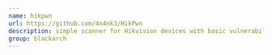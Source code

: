 ```yaml
---
name: hikpwn
url: https://github.com/4n4nk3/HikPwn
description: simple scanner for Hikvision devices with basic vulnerability scanning capabilities written in Python 3.8. URL : https://github.com/4n4nk3/HikPwn Groups : blackarch blackarch-scanner
group: blackarch
---
```

